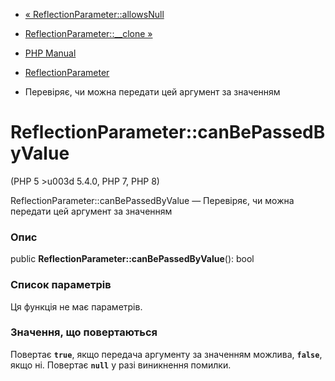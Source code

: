 - [«
ReflectionParameter::allowsNull](reflectionparameter.allowsnull.md)
- [ReflectionParameter::\_\_clone »](reflectionparameter.clone.md)

- [PHP Manual](index.md)
- [ReflectionParameter](class.reflectionparameter.md)
- Перевіряє, чи можна передати цей аргумент за значенням

# ReflectionParameter::canBePassedByValue

(PHP 5 \>u003d 5.4.0, PHP 7, PHP 8)

ReflectionParameter::canBePassedByValue — Перевіряє, чи можна передати
цей аргумент за значенням

### Опис

public **ReflectionParameter::canBePassedByValue**(): bool

### Список параметрів

Ця функція не має параметрів.

### Значення, що повертаються

Повертає **`true`**, якщо передача аргументу за значенням можлива,
**`false`**, якщо ні. Повертає **`null`** у разі виникнення
помилки.
